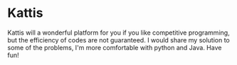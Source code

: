 # Kattis
Kattis will a wonderful platform for you if you like competitive programming, but the efficiency of codes are not guaranteed.
I would share my solution to some of the problems, I'm more comfortable with python and Java.
Have fun!
